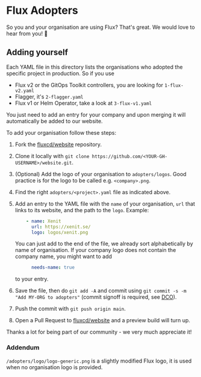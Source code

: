 # Flux Adopters

So you and your organisation are using Flux? That's great. We would love to hear from you! 💖

## Adding yourself

Each YAML file in this directory lists the organisations who adopted the specific project in production. So if you use

- Flux v2 or the GitOps Toolkit controllers, you are looking for `1-flux-v2.yaml`
- Flagger, it's `2-flagger.yaml`
- Flux v1 or Helm Operator, take a look at `3-flux-v1.yaml`

You just need to add an entry for your company and upon merging it will automatically be added to our website.

To add your organisation follow these steps:

1. Fork the [fluxcd/website](https://github.com/fluxcd/website) repository.
1. Clone it locally with `git clone https://github.com/<YOUR-GH-USERNAME>/website.git`.
1. (Optional) Add the logo of your organisation to `adopters/logos`. Good practice is for the logo to be called e.g. `<company>.png`.
1. Find the right `adopters/<project>.yaml` file as indicated above.
1. Add an entry to the YAML file with the `name` of your organisation, `url` that links to its website, and the path to the `logo`. Example:

   ```yaml
       - name: Xenit
         url: https://xenit.se/
         logo: logos/xenit.png
   ```

   You can just add to the end of the file, we already sort alphabetically by name of organisation.
   If your company logo does not contain the company name, you might want to add

   ```yaml
         needs-name: true
   ```

   to your entry.
1. Save the file, then do `git add -A` and commit using `git commit -s -m "Add MY-ORG to adopters"` (commit signoff is required, see [DCO](https://fluxcd.io/contributing/#certificate-of-origin)).
1. Push the commit with `git push origin main`.
1. Open a Pull Request to [fluxcd/website](https://github.com/fluxcd/website) and a preview build will turn up.

Thanks a lot for being part of our community - we very much appreciate it!

### Addendum

`/adopters/logo/logo-generic.png` is a slightly modified Flux logo, it is used when no organisation logo is provided.

